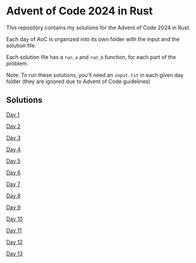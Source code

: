 # Advent of Code 2024 in Rust

This repository contains my solutions for the Advent of Code 2024 in Rust. 

Each day of AoC is organized into its own folder with the input and the solution file. 

Each solution file has a `run_a` and `run_b` function, for each part of the problem.

Note: To run these solutions, you'll need an `input.txt` in each given day folder (they are ignored due to Advent of Code guidelines)

## Solutions

[Day 1](./src/day_1/day_1.rs)

[Day 2](./src/day_2/day_2.rs)

[Day 3](./src/day_3/day_3.rs)

[Day 4](./src/day_4/day_4.rs)

[Day 5](./src/day_5/day_5.rs)

[Day 6](./src/day_6/day_6.rs)

[Day 7](./src/day_7/day_7.rs)

[Day 8](./src/day_8/day_8.rs)

[Day 9](./src/day_9/day_9.rs)

[Day 10](./src/day_10/day_10.rs)

[Day 11](./src/day_11/day_11.rs)

[Day 12](./src/day_12/day_12.rs)

[Day 13](./src/day_13/day_13.rs)
